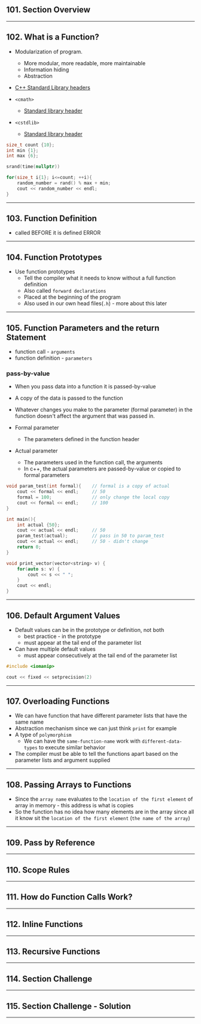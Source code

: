 ## 101. Section Overview

***

## 102. What is a Function?

* Modularization of program.
    - More modular, more readable, more maintainable
    - Information hiding
    - Abstraction

* [C++ Standard Library headers](https://en.cppreference.com/w/cpp/header)

* `<cmath>`
    - [Standard library header <cmath>](https://en.cppreference.com/w/cpp/header/cmath)

* `<cstdlib>`
    - [Standard library header <cstdlib>](https://en.cppreference.com/w/cpp/header/cstdlib)

```c++
size_t count {10};
int min {1};
int max {6};

srand(time(nullptr))

for(size_t i{1}; i<=count; ++i){
    random_number = rand() % max + min;
    cout << random_number << endl;
}

```
***

## 103. Function Definition

* called BEFORE it is defined ERROR

***

## 104. Function Prototypes

* Use function prototypes
    - Tell the compiler what it needs to know without a full function definition
    - Also called `forward declarations`
    - Placed at the beginning of the program
    - Also used in our own head files(`.h`) - more about this later

***

## 105. Function Parameters and the return Statement

* function call - `arguments`
* function definition - `parameters`

### pass-by-value

* When you pass data into a function it is passed-by-value
* A copy of the data is passed to the function
* Whatever changes you make to the parameter (formal parameter) in the function doesn't affect the argument that was passed in.

* Formal parameter
    - The parameters defined in the function header
* Actual parameter
    - The parameters used in the function call, the arguments
    - In c++, the actual parameters are passed-by-value or copied to formal parameters

```c++
void param_test(int formal){    // formal is a copy of actual
    cout << formal << endl;     // 50    
    formal = 100;               // only change the local copy
    cout << formal << endl;     // 100
}

int main(){
    int actual {50};            
    cout << actual << endl;     // 50
    param_test(actual);         // pass in 50 to param_test
    cout << actual << endl;     // 50 - didn't change
    return 0; 
}
```

```c++
void print_vector(vector<string> v) {
    for(auto s: v) {
        cout << s << " ";
    }
    cout << endl;
}
```

***

## 106. Default Argument Values

* Default values can be in the prototype or definition, not both
    - best practice - in the prototype
    - must appear at the tail end of the parameter list
* Can have multiple default values
    - must appear consecutively at the tail end of the parameter list

```c++
#include <iomanip>

cout << fixed << setprecision(2)
```
***

## 107. Overloading Functions

* We can have function that have different parameter lists that have the same name
* Abstraction mechanism since we can just think `print` for example
* A type of `polymorphism`
    - We can have the `same-function-name` work with `different-data-types` to execute similar behavior
* The compiler must be able to tell the functions apart based on the parameter lists and argument supplied 
***

## 108. Passing Arrays to Functions

* Since the `array name` evaluates to the `location of the first element` of array in memory - this address is what is copies
* So the function has no idea how many elements are in the array since all it know sit the `location of the first element` (`the name of the array`)
***

## 109. Pass by Reference

***

## 110. Scope Rules

***

## 111. How do Function Calls Work?

***

## 112. Inline Functions

***

## 113. Recursive Functions

***

## 114. Section Challenge

***

## 115. Section Challenge - Solution

***

